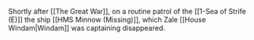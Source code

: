 Shortly after [[The Great War]], on a routine patrol of the [[1-Sea of Strife (E)]] the ship [[HMS Minnow (Missing)]], which Zale [[House Windam|Windam]] was captaining disappeared. 